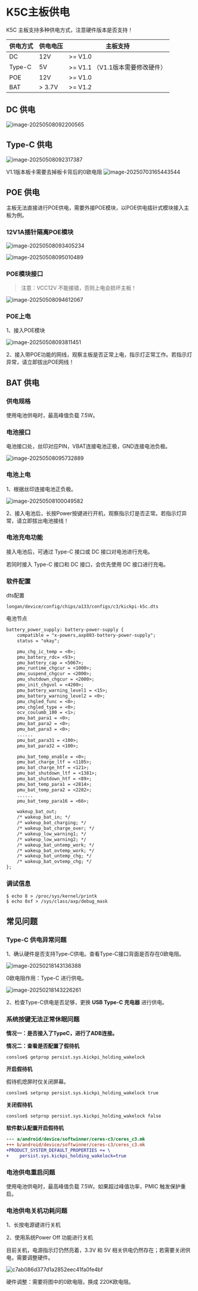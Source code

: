 # K5C主板供电

K5C 主板支持多种供电方式，注意硬件版本是否支持！

| 供电方式 | 供电电压 | 主板支持                         |
| -------- | -------- | -------------------------------- |
| DC       | 12V      | >= V1.0                          |
| Type-C   | 5V       | >= V1.1 （V1.1版本需要修改硬件） |
| POE      | 12V      | >= V1.0                          |
| BAT      | > 3.7V   | >= V1.2                          |



## DC 供电

![image-20250508092200565](http://tanzhtanzh.oss-cn-shenzhen.aliyuncs.com/img/image-20250508092200565.png)



## Type-C 供电

![image-20250508092317387](http://tanzhtanzh.oss-cn-shenzhen.aliyuncs.com/img/image-20250508092317387.png)

V1.1版本板卡需要去掉板卡背后的0欧电阻
![image-20250703165443544](C:\Users\10539\AppData\Roaming\Typora\typora-user-images\image-20250703165443544.png)

## POE 供电

主板无法直接进行POE供电，需要外接POE模块，以POE供电插针式模块接入主板为例。



### 12V1A插针隔离POE模块

![image-20250508093405234](http://tanzhtanzh.oss-cn-shenzhen.aliyuncs.com/img/image-20250508093405234.png)

![image-20250508095010489](http://tanzhtanzh.oss-cn-shenzhen.aliyuncs.com/img/image-20250508095010489.png)



### POE模块接口

> 注意：VCC12V 不能接错，否则上电会损坏主板！

![image-20250508094612067](http://tanzhtanzh.oss-cn-shenzhen.aliyuncs.com/img/image-20250508094612067.png)

### POE上电

1、接入POE模块

![image-20250508093811451](http://tanzhtanzh.oss-cn-shenzhen.aliyuncs.com/img/image-20250508093811451.png)

2、接入带POE功能的网线，观察主板是否正常上电，指示灯正常工作。若指示灯异常，请立即拔出POE网线！



## BAT 供电

### 供电规格

使用电池供电时，最高峰值负载 7.5W。



### 电池接口

电池接口处，丝印对应PIN，VBAT连接电池正极，GND连接电池负极。

![image-20250508095732889](http://tanzhtanzh.oss-cn-shenzhen.aliyuncs.com/img/image-20250508095732889.png)

### 电池上电

1、根据丝印连接电池正负极。

![image-20250508100049582](http://tanzhtanzh.oss-cn-shenzhen.aliyuncs.com/img/BAT.png)

2、接入电池后，长按Power按键进行开机，观察指示灯是否正常。若指示灯异常，请立即拔出电池接线！



### 电池充电功能

接入电池后，可通过 Type-C 接口或 DC 接口对电池进行充电。

若同时接入 Type-C 接口和 DC 接口，会优先使用 DC 接口进行充电。



### 软件配置

dts配置

```
longan/device/config/chips/a133/configs/c3/kickpi-k5c.dts
```

电池节点

``` dtd
battery_power_supply: battery-power-supply {
    compatible = "x-powers,axp803-battery-power-supply";
    status = "okay";

    pmu_chg_ic_temp = <0>;
    pmu_battery_rdc= <93>;
    pmu_battery_cap = <5067>;
    pmu_runtime_chgcur = <1000>;
    pmu_suspend_chgcur = <2000>;
    pmu_shutdown_chgcur = <2000>;
    pmu_init_chgvol = <4200>;
    pmu_battery_warning_level1 = <15>;
    pmu_battery_warning_level2 = <0>;
    pmu_chgled_func = <0>;
    pmu_chgled_type = <0>;
    ocv_coulumb_100 = <1>;
    pmu_bat_para1 = <0>;
    pmu_bat_para2 = <0>;
    pmu_bat_para3 = <0>;
	......
    pmu_bat_para31 = <100>;
    pmu_bat_para32 = <100>;

    pmu_bat_temp_enable = <0>;
    pmu_bat_charge_ltf = <1105>;
    pmu_bat_charge_htf = <121>;
    pmu_bat_shutdown_ltf = <1381>;
    pmu_bat_shutdown_htf = <89>;
    pmu_bat_temp_para1 = <2814>;
    pmu_bat_temp_para2 = <2202>;
	......
    pmu_bat_temp_para16 = <66>;

    wakeup_bat_out;
    /* wakeup_bat_in; */
    /* wakeup_bat_charging; */
    /* wakeup_bat_charge_over; */
    /* wakeup_low_warning1; */
    /* wakeup_low_warning2; */
    /* wakeup_bat_untemp_work; */
    /* wakeup_bat_ovtemp_work; */
    /* wakeup_bat_untemp_chg; */
    /* wakeup_bat_ovtemp_chg; */
};
```



### 调试信息

```
$ echo 8 > /proc/sys/kernel/printk
$ echo 0xf > /sys/class/axp/debug_mask
```





## 常见问题

### Type-C 供电异常问题

1、确认硬件是否支持Type-C供电。查看Type-C接口背面是否存在0欧电阻。

![image-20250218143136388](http://tanzhtanzh.oss-cn-shenzhen.aliyuncs.com/img/image-20250218143136388.png)

0欧电阻作用：Type-C 进行供电。

![image-20250218143226261](http://tanzhtanzh.oss-cn-shenzhen.aliyuncs.com/img/image-20250218143226261.png)

2、检查Type-C供电是否足够，更换 **USB Type-C 充电器** 进行供电。



### 系统按键无法正常休眠问题

**情况一：是否接入了TypeC，进行了ADB连接。**

**情况二：查看是否配置了假待机**

```
consloe$ getprop persist.sys.kickpi_holding_wakelock 
```

**开启假待机**

假待机熄屏时仅关闭屏幕。

```
consloe$ setprop persist.sys.kickpi_holding_wakelock true
```

**关闭假待机**

```
consloe$ setprop persist.sys.kickpi_holding_wakelock false
```

**软件默认配置开启假待机**

```diff
--- a/android/device/softwinner/ceres-c3/ceres_c3.mk
+++ b/android/device/softwinner/ceres-c3/ceres_c3.mk
+PRODUCT_SYSTEM_DEFAULT_PROPERTIES += \
+    persist.sys.kickpi_holding_wakelock=true
```



### 电池供电重启问题

使用电池供电时，最高峰值负载 7.5W。如果超过峰值功率，PMIC 触发保护重启。



### 电池供电关机功耗问题

1、长按电源键进行关机

2、使用系统Power Off 功能进行关机

目前关机，电源指示灯仍然亮着，3.3V 和 5V 相关供电仍然存在；若需要关闭供电，需要调整硬件。

![c7ab086d377d1a2852eec41fa0fe4bf](http://tanzhtanzh.oss-cn-shenzhen.aliyuncs.com/img/c7ab086d377d1a2852eec41fa0fe4bf.png)

硬件调整：需要将图中的0欧电阻，换成 220K欧电阻。
